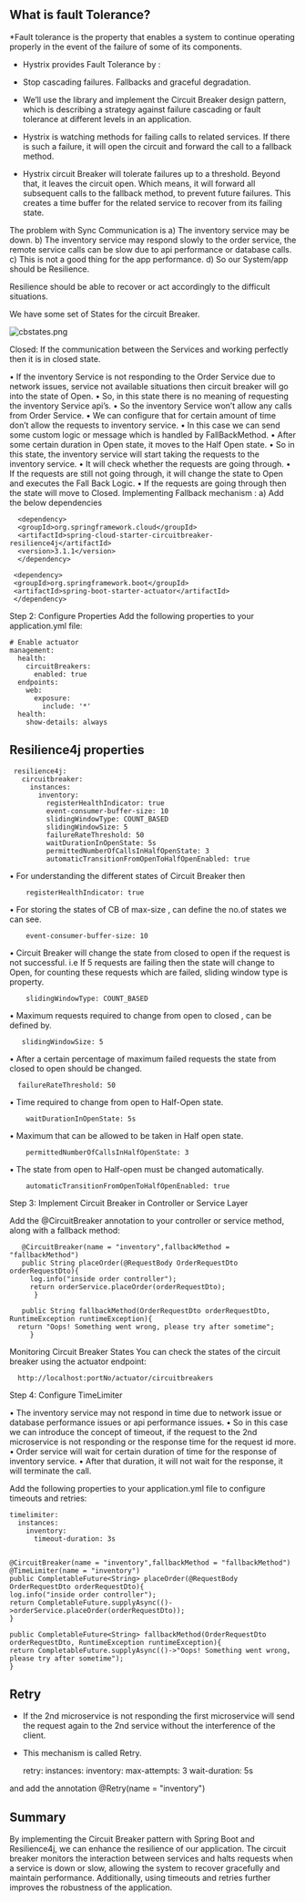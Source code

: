 ## What is fault Tolerance?

*Fault tolerance is the property that enables a system to continue operating properly in the event of the failure of some of its components.

* Hystrix provides Fault Tolerance by :
* Stop cascading failures. Fallbacks and graceful degradation.

* We’ll use the library and implement the Circuit Breaker design pattern, which is describing a strategy against failure cascading or fault tolerance at different levels in an application.

* Hystrix is watching methods for failing calls to related services. If there is such a failure, it will open the circuit and forward the call to a fallback method.

* Hystrix circuit Breaker will tolerate failures up to a threshold. Beyond that, it leaves the circuit open. Which means, it will forward all subsequent calls to the fallback method, to prevent future failures. This creates a time buffer for the related service to recover from its failing state.

The problem with Sync Communication is
a)	The inventory service may be down.
b)	The inventory service may respond slowly to the order service, the remote service calls can be slow due to api performance or database calls.
c)	This is not a good thing for the app performance.
d)	So our System/app should be Resilience.

Resilience should be able to recover or act accordingly to the difficult situations.

We have some set of States for the circuit Breaker.

![cbstates.png](cbstates.png)

Closed: If the communication between the Services and working perfectly then it is in closed state.

•	If the inventory Service is not responding to the Order Service due to network issues, service not available situations then circuit breaker will go into the state of Open.
•	So, in this state there is no meaning of requesting the inventory Service api’s.
•	So the inventory Service won’t allow any calls from Order Service.
•	We can configure that for certain amount of time don’t allow the requests to inventory service.
•	In this case we can send some custom logic or message which is handled by FallBackMethod.
•	After some certain duration in Open state, it moves to the Half Open state.
•	So in this state, the inventory service will start taking the requests to the inventory service.
•	It will check whether the requests are going through.
•	If the requests are still not going through, it will change the state to Open and executes the Fall Back Logic.
•	If the requests are going through then the state will move to Closed.
Implementing Fallback mechanism :
a)	Add  the below dependencies


      <dependency>
      <groupId>org.springframework.cloud</groupId>
      <artifactId>spring-cloud-starter-circuitbreaker-resilience4j</artifactId>
      <version>3.1.1</version>
      </dependency>

     <dependency>
     <groupId>org.springframework.boot</groupId>
     <artifactId>spring-boot-starter-actuator</artifactId>
     </dependency>


Step 2: Configure Properties
Add the following properties to your application.yml file:

    # Enable actuator
    management:
      health:
        circuitBreakers:
          enabled: true
      endpoints:
        web:
          exposure:
            include: '*'
      health:
        show-details: always

## Resilience4j properties
     resilience4j:
       circuitbreaker:
         instances:
           inventory:
             registerHealthIndicator: true
             event-consumer-buffer-size: 10
             slidingWindowType: COUNT_BASED
             slidingWindowSize: 5
             failureRateThreshold: 50
             waitDurationInOpenState: 5s
             permittedNumberOfCallsInHalfOpenState: 3
             automaticTransitionFromOpenToHalfOpenEnabled: true

•	For understanding the different states of Circuit Breaker then

        registerHealthIndicator: true

•	    For storing the states of CB of max-size , can define the no.of states we can see.

        event-consumer-buffer-size: 10

•	 Circuit Breaker will change the state from closed to open if the request is not successful.
     i.e If 5 requests are failing then the state will change to Open, for counting these requests which are failed, sliding window type is property.

        slidingWindowType: COUNT_BASED

•	Maximum requests required to change from open to closed , can be defined by.
         
       slidingWindowSize: 5

•	After a certain percentage of maximum failed requests the state from closed to open should be changed.

      failureRateThreshold: 50

•	Time required to change from open to Half-Open state.

        waitDurationInOpenState: 5s

•	Maximum that can be allowed to be taken in Half open state.

        permittedNumberOfCallsInHalfOpenState: 3

•	The state from open to Half-open must be changed automatically.

        automaticTransitionFromOpenToHalfOpenEnabled: true


Step 3: Implement Circuit Breaker in Controller or Service Layer

   Add the @CircuitBreaker annotation to your controller or service method, along with a fallback method:



       @CircuitBreaker(name = "inventory",fallbackMethod = "fallbackMethod")
       public String placeOrder(@RequestBody OrderRequestDto orderRequestDto){
         log.info("inside order controller");
         return orderService.placeOrder(orderRequestDto);
          }

       public String fallbackMethod(OrderRequestDto orderRequestDto, RuntimeException runtimeException){
      return "Oops! Something went wrong, please try after sometime";
         }

Monitoring Circuit Breaker States
You can check the states of the circuit breaker using the actuator endpoint:

      http://localhost:portNo/actuator/circuitbreakers


Step 4: Configure TimeLimiter 

•	The inventory service may not respond in time due to network issue or database performance issues or api performance issues.
•	So in this case we can introduce the concept of timeout, if the request to the 2nd microservice is not responding or the response time for the request id more.
•	Order service will wait for certain duration of time for the response of inventory service.
•	After that duration, it will not wait for the response, it will terminate the call.


Add the following properties to your application.yml file to configure timeouts and retries:

 
    timelimiter:
      instances:
        inventory:
          timeout-duration: 3s


    @CircuitBreaker(name = "inventory",fallbackMethod = "fallbackMethod")
    @TimeLimiter(name = "inventory")
    public CompletableFuture<String> placeOrder(@RequestBody OrderRequestDto orderRequestDto){
    log.info("inside order controller");
    return CompletableFuture.supplyAsync(()->orderService.placeOrder(orderRequestDto));
    }

    public CompletableFuture<String> fallbackMethod(OrderRequestDto orderRequestDto, RuntimeException runtimeException){
    return CompletableFuture.supplyAsync(()->"Oops! Something went wrong, please try after sometime");
    }

## Retry
*	If the 2nd microservice is not responding the first microservice will send the request again to the 2nd service without the interference of the client.
*	This mechanism is called Retry.

    retry:
      instances:
        inventory:
          max-attempts: 3
          wait-duration: 5s

and add the annotation @Retry(name = "inventory")

## Summary
By implementing the Circuit Breaker pattern with Spring Boot and Resilience4j, we can enhance the resilience of our application. The circuit breaker monitors the interaction between services and halts requests when a service is down or slow, allowing the system to recover gracefully and maintain performance. Additionally, using timeouts and retries further improves the robustness of the application.